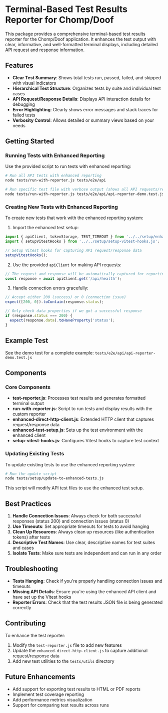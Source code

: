 # Terminal-Based Test Results Reporter for Chomp/Doof

This package provides a comprehensive terminal-based test results reporter for the Chomp/Doof application. It enhances the test output with clear, informative, and well-formatted terminal displays, including detailed API request and response information.

## Features

- **Clear Test Summary**: Shows total tests run, passed, failed, and skipped with visual indicators
- **Hierarchical Test Structure**: Organizes tests by suite and individual test cases
- **API Request/Response Details**: Displays API interaction details for debugging
- **Error Highlighting**: Clearly shows error messages and stack traces for failed tests
- **Verbosity Control**: Allows detailed or summary views based on your needs

## Getting Started

### Running Tests with Enhanced Reporting

Use the provided script to run tests with enhanced reporting:

```bash
# Run all API tests with enhanced reporting
node tests/run-with-reporter.js tests/e2e/api

# Run specific test file with verbose output (shows all API requests/responses)
node tests/run-with-reporter.js tests/e2e/api/api-reporter-demo.test.js --verbose
```

### Creating New Tests with Enhanced Reporting

To create new tests that work with the enhanced reporting system:

1. Import the enhanced test setup:

```javascript
import { apiClient, tokenStorage, TEST_TIMEOUT } from '../../setup/enhanced-test-setup.js';
import { setupVitestHooks } from '../../setup/setup-vitest-hooks.js';

// Setup Vitest hooks for capturing API request/response data
setupVitestHooks();
```

2. Use the provided `apiClient` for making API requests:

```javascript
// The request and response will be automatically captured for reporting
const response = await apiClient.get('/api/health');
```

3. Handle connection errors gracefully:

```javascript
// Accept either 200 (success) or 0 (connection issue)
expect([200, 0]).toContain(response.status);

// Only check data properties if we got a successful response
if (response.status === 200) {
  expect(response.data).toHaveProperty('status');
}
```

## Example Test

See the demo test for a complete example:
`tests/e2e/api/api-reporter-demo.test.js`

## Components

### Core Components

- **test-reporter.js**: Processes test results and generates formatted terminal output
- **run-with-reporter.js**: Script to run tests and display results with the custom reporter
- **enhanced-direct-http-client.js**: Extended HTTP client that captures request/response data
- **enhanced-test-setup.js**: Sets up the test environment with the enhanced client
- **setup-vitest-hooks.js**: Configures Vitest hooks to capture test context

### Updating Existing Tests

To update existing tests to use the enhanced reporting system:

```bash
# Run the update script
node tests/setup/update-to-enhanced-tests.js
```

This script will modify API test files to use the enhanced test setup.

## Best Practices

1. **Handle Connection Issues**: Always check for both successful responses (status 200) and connection issues (status 0)
2. **Use Timeouts**: Set appropriate timeouts for tests to avoid hanging
3. **Clean Up Resources**: Always clean up resources (like authentication tokens) after tests
4. **Descriptive Test Names**: Use clear, descriptive names for test suites and cases
5. **Isolate Tests**: Make sure tests are independent and can run in any order

## Troubleshooting

- **Tests Hanging**: Check if you're properly handling connection issues and timeouts
- **Missing API Details**: Ensure you're using the enhanced API client and have set up the Vitest hooks
- **Reporter Errors**: Check that the test results JSON file is being generated correctly

## Contributing

To enhance the test reporter:

1. Modify the `test-reporter.js` file to add new features
2. Update the `enhanced-direct-http-client.js` to capture additional request/response data
3. Add new test utilities to the `tests/utils` directory

## Future Enhancements

- Add support for exporting test results to HTML or PDF reports
- Implement test coverage reporting
- Add performance metrics visualization
- Support for comparing test results across runs
